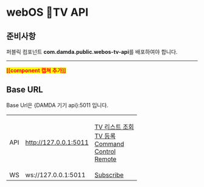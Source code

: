 # webOS TV API

## 준비사항

퍼블릭 컴포넌트 **com.damda.public.webos-tv-api**를 배포하여야 합니다.

****

<mark style="color:red;">**\[\[component 캡쳐 추가]]**</mark>

## Base URL

Base Url은 {DAMDA 기기 api}:5011 입니다.

|     |                       |                                                                                                                                                                               |
| --- | --------------------- | ----------------------------------------------------------------------------------------------------------------------------------------------------------------------------- |
| API | http://127.0.0.1:5011 | <p><a href="tv.md">TV 리스트 조회<br></a><a href="tv-1.md">TV 등록<br></a><a href="command.md">Command</a><br><a href="control.md">Control</a><br><a href="remote.md">Remote</a></p> |
| WS  | ws://127.0.0.1:5011   | [Subscribe](subscribe.md)                                                                                                                                                     |

